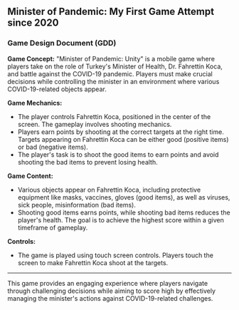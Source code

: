 ## Minister of Pandemic: My First Game Attempt since 2020

### Game Design Document (GDD)

**Game Concept:**
"Minister of Pandemic: Unity" is a mobile game where players take on the role of Turkey's Minister of Health, Dr. Fahrettin Koca, and battle against the COVID-19 pandemic. Players must make crucial decisions while controlling the minister in an environment where various COVID-19-related objects appear.

**Game Mechanics:**
- The player controls Fahrettin Koca, positioned in the center of the screen. The gameplay involves shooting mechanics.
- Players earn points by shooting at the correct targets at the right time. Targets appearing on Fahrettin Koca can be either good (positive items) or bad (negative items).
- The player's task is to shoot the good items to earn points and avoid shooting the bad items to prevent losing health.

**Game Content:**
- Various objects appear on Fahrettin Koca, including protective equipment like masks, vaccines, gloves (good items), as well as viruses, sick people, misinformation (bad items).
- Shooting good items earns points, while shooting bad items reduces the player's health. The goal is to achieve the highest score within a given timeframe of gameplay.

**Controls:**
- The game is played using touch screen controls. Players touch the screen to make Fahrettin Koca shoot at the targets.

---

This game provides an engaging experience where players navigate through challenging decisions while aiming to score high by effectively managing the minister's actions against COVID-19-related challenges.
